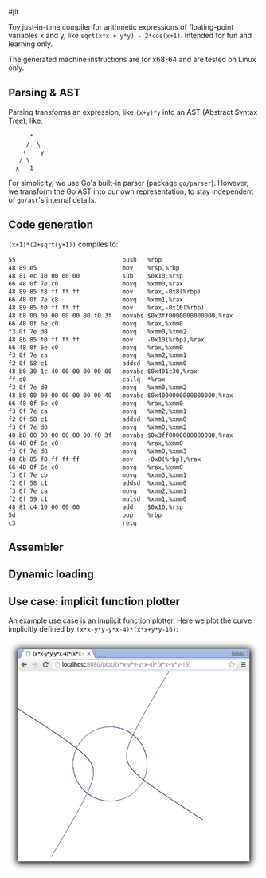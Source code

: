 #jit

Toy just-in-time compiler for arithmetic expressions of floating-point variables x and y, like `sqrt(x*x + y*y) - 2*cos(x+1)`.  Intended for fun and learning only.

The generated machine instructions are for x68-64 and are tested on Linux only.

## Parsing & AST

Parsing transforms an expression, like `(x+y)*y` into an AST (Abstract Syntax Tree), like:

```
      *
     /  \ 
    +    y
   / \
  x   1
```

For simplicity, we use Go's built-in parser (package `go/parser`). However, we transform the Go AST into our own representation, to stay independent of `go/ast`'s internal details.



## Code generation

`(x+1)*(2+sqrt(y+1))` compiles to:

```
55                              push   %rbp
48 89 e5                        mov    %rsp,%rbp
48 81 ec 10 00 00 00            sub    $0x10,%rsp
66 48 0f 7e c0                  movq   %xmm0,%rax
48 89 85 f8 ff ff ff            mov    %rax,-0x8(%rbp)
66 48 0f 7e c8                  movq   %xmm1,%rax
48 89 85 f0 ff ff ff            mov    %rax,-0x10(%rbp)
48 b8 00 00 00 00 00 00 f0 3f   movabs $0x3ff0000000000000,%rax
66 48 0f 6e c0                  movq   %rax,%xmm0
f3 0f 7e d0                     movq   %xmm0,%xmm2
48 8b 85 f0 ff ff ff            mov    -0x10(%rbp),%rax
66 48 0f 6e c0                  movq   %rax,%xmm0
f3 0f 7e ca                     movq   %xmm2,%xmm1
f2 0f 58 c1                     addsd  %xmm1,%xmm0
48 b8 30 1c 40 00 00 00 00 00   movabs $0x401c30,%rax
ff d0                           callq  *%rax
f3 0f 7e d0                     movq   %xmm0,%xmm2
48 b8 00 00 00 00 00 00 00 40   movabs $0x4000000000000000,%rax
66 48 0f 6e c0                  movq   %rax,%xmm0
f3 0f 7e ca                     movq   %xmm2,%xmm1
f2 0f 58 c1                     addsd  %xmm1,%xmm0
f3 0f 7e d0                     movq   %xmm0,%xmm2
48 b8 00 00 00 00 00 00 f0 3f   movabs $0x3ff0000000000000,%rax
66 48 0f 6e c0                  movq   %rax,%xmm0
f3 0f 7e d8                     movq   %xmm0,%xmm3
48 8b 85 f8 ff ff ff            mov    -0x8(%rbp),%rax
66 48 0f 6e c0                  movq   %rax,%xmm0
f3 0f 7e cb                     movq   %xmm3,%xmm1
f2 0f 58 c1                     addsd  %xmm1,%xmm0
f3 0f 7e ca                     movq   %xmm2,%xmm1
f2 0f 59 c1                     mulsd  %xmm1,%xmm0
48 81 c4 10 00 00 00            add    $0x10,%rsp
5d                              pop    %rbp
c3                              retq   
```

## Assembler

## Dynamic loading

## Use case: implicit function plotter

An example use case is an implicit function plotter. Here we plot the curve implicitly defined by `(x*x-y*y-y*x-4)*(x*x+y*y-16)`:

![fig](plotter.png)
